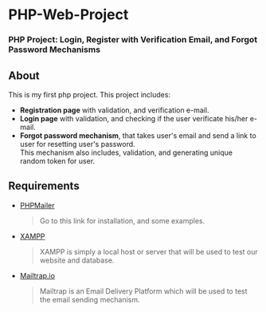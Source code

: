 # PHP-Web-Project
### PHP Project: Login, Register with Verification Email, and Forgot Password Mechanisms

## About

This is my first php project. This project includes:

* **Registration page** with validation, and verification e-mail.
* **Login page** with validation, and checking if the user verificate his/her e-mail.
* **Forgot password mechanism**, that takes user's email and send a link to user for resetting user's password. <br>
 This mechanism also includes, validation, and generating unique random token for user.

## Requirements

* [PHPMailer](https://github.com/PHPMailer/PHPMailer)
  > Go to this link for installation, and some examples.
* [XAMPP](https://www.apachefriends.org)
  > XAMPP is simply a local host or server that will be used to test our website and database.
* [Mailtrap.io](https://mailtrap.io)
  > Mailtrap is an Email Delivery Platform which will be used to test the email sending mechanism.
